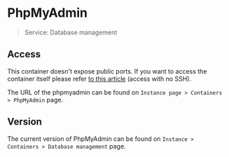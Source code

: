 # PhpMyAdmin

> Service: Database management

## Access

This container doesn't expose public ports. If you want to access the container itself please refer [to this article](access.md) (access with no SSH). 

The URL of the phpmyadmin can be found on `Instance page > Containers > PhpMyAdmin` page.

## Version

The current version of PhpMyAdmin can be found on `Instance > Containers > Database management` page.
